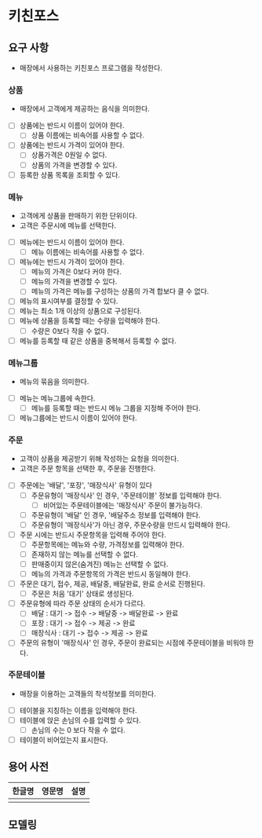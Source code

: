 # 키친포스

## 요구 사항
- 매장에서 사용하는 키친포스 프로그램을 작성한다.
### 상품
  - 매장에서 고객에게 제공하는 음식을 의미한다.
  - [ ] 상품에는 반드시 이름이 있어야 한다.
    - [ ] 상품 이름에는 비속어를 사용할 수 없다.
  - [ ] 상품에는 반드시 가격이 있어야 한다.
    - [ ] 상품가격은 0원일 수 없다.
    - [ ] 상품의 가격을 변경할 수 있다.
  - [ ] 등록한 상품 목록을 조회할 수 있다.

### 메뉴
  - 고객에게 상품을 판매하기 위한 단위이다.
  - 고객은 주문시에 메뉴를 선택한다.
  - [ ] 메뉴에는 반드시 이름이 있어야 한다.
    - [ ] 메뉴 이름에는 비속어를 사용할 수 없다.
  - [ ] 메뉴에는 반드시 가격이 있어야 한다.
    - [ ] 메뉴의 가격은 0보다 커야 한다.
    - [ ] 메뉴의 가격을 변경할 수 있다.
    - [ ] 메뉴의 가격은 메뉴를 구성하는 상품의 가격 합보다 클 수 없다.
  - [ ] 메뉴의 표시여부를 결정할 수 있다.
  - [ ] 메뉴는 최소 1개 이상의 상품으로 구성된다.
  - [ ] 메뉴에 상품을 등록할 때는 수량을 입력해야 한다.
    - [ ] 수량은 0보다 작을 수 없다.
  - [ ] 메뉴를 등록할 때 같은 상품을 중복해서 등록할 수 없다.

### 메뉴그룹
- 메뉴의 묶음을 의미한다.
- [ ] 메뉴는 메뉴그룹에 속한다.
  - [ ] 메뉴를 등록할 때는 반드시 메뉴 그룹을 지정해 주어야 한다.
- [ ] 메뉴그룹에는 반드시 이름이 있어야 한다.

### 주문
 - 고객이 상품을 제공받기 위해 작성하는 요청을 의미한다.
 - 고객은 주문 항목을 선택한 후, 주문을 진행한다.
 - [ ] 주문에는 '배달', '포장', '매장식사' 유형이 있다
   - [ ] 주문유형이 '매장식사' 인 경우, '주문테이블' 정보를 입력해야 한다.
     - [ ] 비어있는 주문테이블에는 '매장식사' 주문이 불가능하다.
   - [ ] 주문유형이 '배달' 인 경우, '배달주소 정보를 입력해야 한다.
   - [ ] 주문유형이 '매장식사'가 아닌 경우, 주문수량을 만드시 입력해야 한다.
 - [ ] 주문 시에는 반드시 주문항목을 입력해 주어야 한다.
   - [ ] 주문항목에는 메뉴와 수량, 가격정보를 입력해야 한다.
   - [ ] 존재하지 않는 메뉴를 선택할 수 없다.
   - [ ] 판매중이지 않은(숨겨진) 메뉴는 선택할 수 없다.
   - [ ] 메뉴의 가격과 주문항목의 가격은 반드시 동일해야 한다.
 - [ ] 주문은 대기, 접수, 제공, 배달중, 배달완료, 완료 순서로 진행된다.
   - [ ] 주문은 처음 '대기' 상태로 생성된다.
 - [ ] 주문유형에 따라 주문 상태의 순서가 다르다.
   - [ ] 배달 : 대기 -> 접수 -> 배달중 -> 배달완료 -> 완료
   - [ ] 포장 : 대기 -> 접수 -> 제공 -> 완료
   - [ ] 매장식사 : 대기 -> 접수 -> 제공 -> 완료
 - [ ] 주문의 유형이 '매장식사' 인 경우, 주문이 완료되는 시점에 주문테이블을 비워야 한다.

### 주문테이블
 - 매장을 이용하는 고객들의 착석정보를 의미한다.
 - [ ] 테이블을 지칭하는 이름을 입력해야 한다.
 - [ ] 테이블에 앉은 손님의 수를 입력할 수 있다.
   - [ ] 손님의 수는 0 보다 작을 수 없다.
 - [ ] 테이블이 비어있는지 표시한다.

## 용어 사전

| 한글명 | 영문명 | 설명 |
| --- | --- | --- |
|  |  |  |

## 모델링
